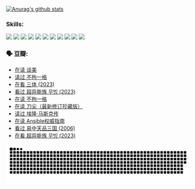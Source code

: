 
[![Anurag's github stats](https://github-readme-stats.vercel.app/api?username=w940853815)](https://github.com/anuraghazra/github-readme-stats)

### Skills:

<code><img height="32" src="https://cdn.jsdelivr.net/npm/simple-icons@v5/icons/python.svg"></code>
<code><img height="32" src="https://cdn.jsdelivr.net/npm/simple-icons@v5/icons/javascript.svg"></code>
<code><img height="32" src="https://cdn.jsdelivr.net/npm/simple-icons@v5/icons/django.svg"></code>
<code><img height="32" src="https://cdn.jsdelivr.net/npm/simple-icons@v5/icons/flask.svg"></code>
<code><img height="32" src="https://cdn.jsdelivr.net/npm/simple-icons@v5/icons/vuetify.svg"></code>
<code><img height="32" src="https://cdn.jsdelivr.net/npm/simple-icons@v5/icons/git.svg"></code>
<code><img height="32" src="https://cdn.jsdelivr.net/npm/simple-icons@v5/icons/docker.svg"></code>
<code><img height="32" src="https://cdn.jsdelivr.net/npm/simple-icons@v5/icons/postgresql.svg"></code>
<code><img height="32" src="https://cdn.jsdelivr.net/npm/simple-icons@v5/icons/elasticsearch.svg"></code>
<code><img height="32" src="https://cdn.jsdelivr.net/npm/simple-icons@v5/icons/macos.svg"></code>
<code><img height="32" src="https://cdn.jsdelivr.net/npm/simple-icons@v5/icons/linux.svg"></code>

### 🗣 豆瓣:

<!-- DOUBAN-ACTIVITIES:START -->
- [在读 谈美](https://www.douban.com/people/136069238/status/4560861771/?_i=11974308)
- [读过 不拘一格](https://www.douban.com/people/136069238/status/4560861445/?_i=11974308)
- [在看 三体‎ (2023)](https://www.douban.com/people/136069238/status/4558185093/?_i=11974308)
- [看过 超异能族 무빙‎ (2023)](https://www.douban.com/people/136069238/status/4556824186/?_i=11974308)
- [在读 不拘一格](https://www.douban.com/people/136069238/status/4541712161/?_i=11974308)
- [在读 刀尖（最新修订珍藏版）](https://www.douban.com/people/136069238/status/4541711339/?_i=11974308)
- [读过 埃隆·马斯克传](https://www.douban.com/people/136069238/status/4541710351/?_i=11974308)
- [在读 Ansible权威指南](https://www.douban.com/people/136069238/status/4539151450/?_i=11974308)
- [看过 易中天品三国‎ (2006)](https://www.douban.com/people/136069238/status/4529910812/?_i=11974308)
- [在看 超异能族 무빙‎ (2023)](https://www.douban.com/people/136069238/status/4527291077/?_i=11974308)
<!-- DOUBAN-ACTIVITIES:END -->


![Snake animation](https://raw.githubusercontent.com/w940853815/w940853815/output/github-contribution-grid-snake.svg)

<!--
**w940853815/w940853815** is a ✨ _special_ ✨ repository because its `README.md` (this file) appears on your GitHub profile.

Here are some ideas to get you started:

- 🔭 I’m currently working on ...
- 🌱 I’m currently learning ...
- 👯 I’m looking to collaborate on ...
- 🤔 I’m looking for help with ...
- 💬 Ask me about ...
- 📫 How to reach me: ...
- 😄 Pronouns: ...
- ⚡ Fun fact: ...
-->
